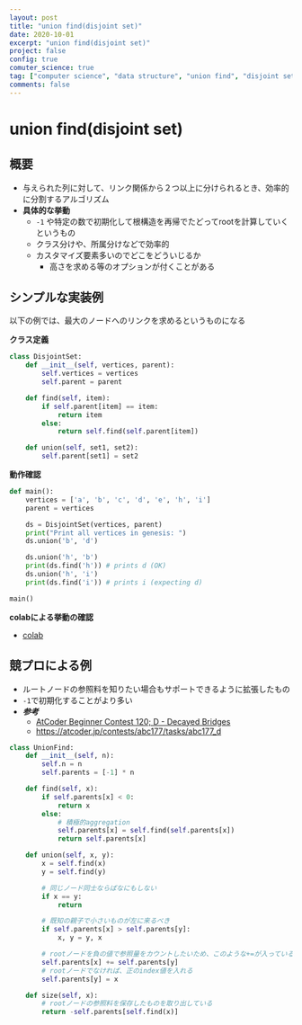 ```yaml
---
layout: post
title: "union find(disjoint set)"
date: 2020-10-01
excerpt: "union find(disjoint set)"
project: false
config: true
comuter_science: true
tag: ["computer science", "data structure", "union find", "disjoint set"]
comments: false
---
```


# union find(disjoint set)

## 概要
 - 与えられた列に対して、リンク関係から２つ以上に分けられるとき、効率的に分割するアルゴリズム
 - **具体的な挙動**
   - `-1` や特定の数で初期化して根構造を再帰でたどってrootを計算していくというもの
   - クラス分けや、所属分けなどで効率的
   - カスタマイズ要素多いのでどこをどういじるか
	 - 高さを求める等のオプションが付くことがある

## シンプルな実装例
以下の例では、最大のノードへのリンクを求めるというものになる  

**クラス定義**
```python
class DisjointSet:
    def __init__(self, vertices, parent):
        self.vertices = vertices
        self.parent = parent

    def find(self, item):
        if self.parent[item] == item:
            return item
        else:
            return self.find(self.parent[item])

    def union(self, set1, set2):
        self.parent[set1] = set2
```

**動作確認**
```python
def main():
    vertices = ['a', 'b', 'c', 'd', 'e', 'h', 'i']
    parent = vertices

    ds = DisjointSet(vertices, parent)
    print("Print all vertices in genesis: ")
    ds.union('b', 'd')

    ds.union('h', 'b')
    print(ds.find('h')) # prints d (OK)
    ds.union('h', 'i')
    print(ds.find('i')) # prints i (expecting d)

main()
```

**colabによる挙動の確認**
 - [colab](https://colab.research.google.com/drive/1FkGrNChetNH2w3ZjrItNTDSOZuwp9SbR?usp=sharing)


## 競プロによる例
 - ルートノードの参照料を知りたい場合もサポートできるように拡張したもの
 - `-1`で初期化することがより多い
 - ***参考***
   - [AtCoder Beginner Contest 120; D - Decayed Bridges](https://atcoder.jp/contests/abc120/tasks/abc120_d)
   - https://atcoder.jp/contests/abc177/tasks/abc177_d

```python
class UnionFind:
    def __init__(self, n):
        self.n = n
        self.parents = [-1] * n

    def find(self, x):
        if self.parents[x] < 0:
            return x
        else:
            # 積極的aggregation
            self.parents[x] = self.find(self.parents[x])
            return self.parents[x]

    def union(self, x, y):
        x = self.find(x)
        y = self.find(y)

        # 同じノード同士ならばなにもしない
        if x == y:
            return

        # 既知の親子で小さいものが左に来るべき
        if self.parents[x] > self.parents[y]:
            x, y = y, x

        # rootノードを負の値で参照量をカウントしたいため、このような+=が入っている
        self.parents[x] += self.parents[y]
        # rootノードでなければ、正のindex値を入れる
        self.parents[y] = x

    def size(self, x):
        # rootノードの参照料を保存したものを取り出している
        return -self.parents[self.find(x)]
```
